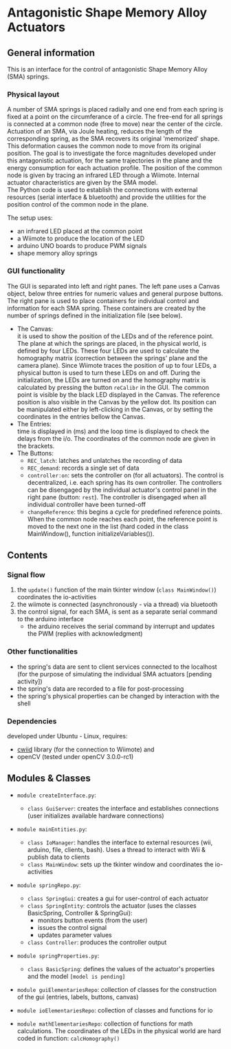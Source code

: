 # Antagonistic Shape Memory Alloy Actuators

## General information

This is an interface for the control of antagonistic Shape Memory Alloy (SMA) springs.

### Physical layout

 A number of SMA springs is placed radially and one end from each spring is fixed at a point on the circumferance of a circle. The free-end for all springs is connected at a common node (free to move) near the center of the circle. Actuation of an SMA, via Joule heating, reduces the length of the corresponding spring, as the SMA recovers its original 'memorized' shape. This deformation causes the common node to move from its original position. The goal is to investigate the force magnitudes developed under this antagonistic actuation, for the same trajectories in the plane and the energy consumption for each actuation profile. The position of the common node is given by tracing an infrared LED through a Wiimote. Internal actuator characteristics are given by the SMA model.  
 The Python code is used to establish the connections with external resources (serial interface & bluetooth) and provide the utilities for the position control of the common node in the plane.

The setup uses:

- an infrared LED placed at the common point
- a Wiimote to produce the location of the LED
- arduino UNO boards to produce PWM signals
- shape memory alloy springs

### GUI functionality

The GUI is separated into left and right panes. The left pane uses a Canvas object, below three entries for numeric values and general purpose buttons. The right pane is used to place containers for individual control and information for each SMA spring. These containers are created by the number of springs defined in the initialization file (see below).

- The Canvas:  
it is used to show the position of the LEDs and of the reference point. The plane at which the springs are placed, in the physical world, is defined by four LEDs. These four LEDs are used to calculate the homography matrix (correction between the springs' plane and the camera plane). Since Wiimote traces the position of up to four LEDs, a physical button is used to turn these LEDs on and off. During the initialization, the LEDs are turned on and the homography matrix is calculated by pressing the button `reCalibr` in the GUI. The common point is visible by the black LED displayed in the Canvas. The reference position is also visible in the Canvas by the yellow dot. Its position can be manipulated either by left-clicking in the Canvas, or by setting the coordinates in the entries bellow the Canvas.  
- The Entries:  
time is displayed in (ms) and the loop time is displayed to check the delays from the i/o. The coordinates of the common node are given in the brackets.  
- The Buttons:  
    - `REC_latch`: latches and unlatches the recording of data
	- `REC_demand`: records a single set of data
	- `controller:on`: sets the controller on (for all actuators). The control is decentralized, i.e. each spring has its own controller. The controllers can be disengaged by the individual actuator's control panel in the right pane (button: `rest`). The controller is disengaged when all individual controller have been turned-off  
	- `changeReference`: this begins a cycle for predefined reference points. When the common node reaches each point, the reference point is moved to the next one in the list (hard coded in the class MainWindow(), function initializeVariables()).



## Contents

### Signal flow

1. the `update()` function of the main tkinter window (`class MainWindow()`) coordinates the io-activities
2. the wiimote is connected (asynchronously - via a thread) via bluetooth
3. the control signal, for each SMA, is sent as a separate serial command to the arduino interface
    - the arduino receives the serial command by interrupt and updates the PWM (replies with acknowledgment)

### Other functionalities

- the spring's data are sent to client services connected to the localhost (for the purpose of simulating the individual SMA actuators [pending activity])
- the spring's data are recorded to a file for post-processing
- the spring's physical properties can be changed by interaction with the shell


### Dependencies

developed under Ubuntu - Linux, requires:    

- [cwiid] library (for the connection to Wiimote) and
- openCV (tested under openCV 3.0.0-rc1)

[cwiid]: http://www.abstrakraft.org/cwiid/



## Modules & Classes

- `module createInterface.py`:
    - `class GuiServer`: creates the interface and establishes connections (user initializes available hardware connections)

- `module mainEntities.py`:
    - `class IoManager`: handles the interface to external resources (wii, arduino, file, clients, bash). Uses a thread to interact with Wii & publish data to clients
    - `class MainWindow`: sets up the tkinter window and coordinates the io-activities

- `module springRepo.py`:
    - `class SpringGui`: creates a gui for user-control of each actuator
    - `class SpringEntity`: controls the actuator (uses the classes BasicSpring, Controller & SpringGui):
        - monitors button events (from the user)
        - issues the control signal
        - updates parameter values
    - `class Controller`: produces the controller output

- `module springProperties.py`:
    - `class BasicSpring`: defines the values of the actuator's  properties and the model `[model is pending]`


- `module guiElementariesRepo`: collection of classes for the construction of the gui (entries, labels, buttons, canvas)
- `module ioElementariesRepo`: collection of classes and functions for io
- `module mathElementariesRepo`: collection of functions for math calculations. The coordinates of the LEDs in the physical world are hard coded in function: `calcHomography()`
